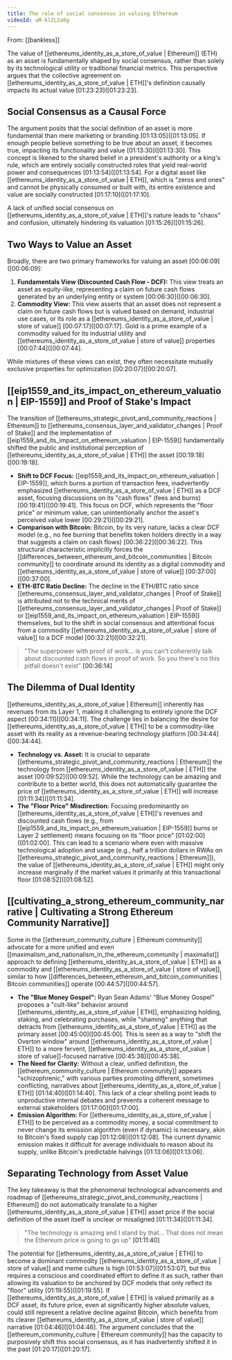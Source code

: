 ```yaml
---
title: The role of social consensus in valuing Ethereum
videoId: uM-klZL2a6g
---
```


From: [[bankless]] <br/> 

The value of [[ethereums_identity_as_a_store_of_value | Ethereum]] (ETH) as an asset is fundamentally shaped by social consensus, rather than solely by its technological utility or traditional financial metrics. This perspective argues that the collective agreement on [[ethereums_identity_as_a_store_of_value | ETH]]'s definition causally impacts its actual value [01:23:23](<a class="yt-timestamp" data-t="01:23:23">[01:23:23]</a>.

## Social Consensus as a Causal Force

The argument posits that the social definition of an asset is more fundamental than mere marketing or branding [01:13:05](<a class="yt-timestamp" data-t="01:13:05">[01:13:05]</a>. If enough people believe something to be true about an asset, it becomes true, impacting its functionality and value [01:13:30](<a class="yt-timestamp" data-t="01:13:30">[01:13:30]</a>. This concept is likened to the shared belief in a president's authority or a king's rule, which are entirely socially constructed roles that yield real-world power and consequences [01:13:54](<a class="yt-timestamp" data-t="01:13:54">[01:13:54]</a>. For a digital asset like [[ethereums_identity_as_a_store_of_value | ETH]], which is "zeros and ones" and cannot be physically consumed or built with, its entire existence and value are socially constructed [01:17:10](<a class="yt-timestamp" data-t="01:17:10">[01:17:10]</a>.

A lack of unified social consensus on [[ethereums_identity_as_a_store_of_value | ETH]]'s nature leads to "chaos" and confusion, ultimately hindering its valuation [01:15:26](<a class="yt-timestamp" data-t="01:15:26">[01:15:26]</a>.

## Two Ways to Value an Asset

Broadly, there are two primary frameworks for valuing an asset [00:06:09](<a class="yt-timestamp" data-t="00:06:09">[00:06:09]</a>:

1.  **Fundamentals View (Discounted Cash Flow - DCF):** This view treats an asset as equity-like, representing a claim on future cash flows generated by an underlying entity or system [00:06:30](<a class="yt-timestamp" data-t="00:06:30">[00:06:30]</a>.
2.  **Commodity View:** This view asserts that an asset does not represent a claim on future cash flows but is valued based on demand, industrial use cases, or its role as a [[ethereums_identity_as_a_store_of_value | store of value]] [00:07:17](<a class="yt-timestamp" data-t="00:07:17">[00:07:17]</a>. Gold is a prime example of a commodity valued for its industrial utility and [[ethereums_identity_as_a_store_of_value | store of value]] properties [00:07:44](<a class="yt-timestamp" data-t="00:07:44">[00:07:44]</a>.

While mixtures of these views can exist, they often necessitate mutually exclusive properties for optimization [00:20:07](<a class="yt-timestamp" data-t="00:20:07">[00:20:07]</a>.

## [[eip1559_and_its_impact_on_ethereum_valuation | EIP-1559]] and Proof of Stake's Impact

The transition of [[ethereums_strategic_pivot_and_community_reactions | Ethereum]] to [[ethereums_consensus_layer_and_validator_changes | Proof of Stake]] and the implementation of [[eip1559_and_its_impact_on_ethereum_valuation | EIP-1559]] fundamentally shifted the public and institutional perception of [[ethereums_identity_as_a_store_of_value | ETH]] the asset [00:19:18](<a class="yt-timestamp" data-t="00:19:18">[00:19:18]</a>.

*   **Shift to DCF Focus:** [[eip1559_and_its_impact_on_ethereum_valuation | EIP-1559]], which burns a portion of transaction fees, inadvertently emphasized [[ethereums_identity_as_a_store_of_value | ETH]] as a DCF asset, focusing discussions on its "cash flows" (fees and burns) [00:19:41](<a class="yt-timestamp" data-t="00:19:41">[00:19:41]</a>. This focus on DCF, which represents the "floor price" or minimum value, can unintentionally anchor the asset's perceived value lower [00:29:21](<a class="yt-timestamp" data-t="00:29:21">[00:29:21]</a>.
*   **Comparison with Bitcoin:** Bitcoin, by its very nature, lacks a clear DCF model (e.g., no fee burning that benefits token holders directly in a way that suggests a claim on cash flows) [00:36:22](<a class="yt-timestamp" data-t="00:36:22">[00:36:22]</a>. This structural characteristic implicitly forces the [[differences_between_ethereum_and_bitcoin_communities | Bitcoin community]] to coordinate around its identity as a digital commodity and [[ethereums_identity_as_a_store_of_value | store of value]] [00:37:00](<a class="yt-timestamp" data-t="00:37:00">[00:37:00]</a>.
*   **ETH-BTC Ratio Decline:** The decline in the ETH/BTC ratio since [[ethereums_consensus_layer_and_validator_changes | Proof of Stake]] is attributed not to the technical merits of [[ethereums_consensus_layer_and_validator_changes | Proof of Stake]] or [[eip1559_and_its_impact_on_ethereum_valuation | EIP-1559]] themselves, but to the shift in social consensus and attentional focus from a commodity [[ethereums_identity_as_a_store_of_value | store of value]] to a DCF model [00:32:21](<a class="yt-timestamp" data-t="00:32:21">[00:32:21]</a>.

> "The superpower with proof of work... is you can't coherently talk about discounted cash flows in proof of work. So you there's no this pitfall doesn't exist" <a class="yt-timestamp" data-t="00:36:14">[00:36:14]</a>

## The Dilemma of Dual Identity

[[ethereums_identity_as_a_store_of_value | Ethereum]] inherently has revenues from its Layer 1, making it challenging to entirely ignore the DCF aspect [00:34:11](<a class="yt-timestamp" data-t="00:34:11">[00:34:11]</a>. The challenge lies in balancing the desire for [[ethereums_identity_as_a_store_of_value | ETH]] to be a commodity-like asset with its reality as a revenue-bearing technology platform [00:34:44](<a class="yt-timestamp" data-t="00:34:44">[00:34:44]</a>.

*   **Technology vs. Asset:** It is crucial to separate [[ethereums_strategic_pivot_and_community_reactions | Ethereum]] the technology from [[ethereums_identity_as_a_store_of_value | ETH]] the asset [00:09:52](<a class="yt-timestamp" data-t="00:09:52">[00:09:52]</a>. While the technology can be amazing and contribute to a better world, this does not automatically guarantee the price of [[ethereums_identity_as_a_store_of_value | ETH]] will increase [01:11:34](<a class="yt-timestamp" data-t="01:11:34">[01:11:34]</a>.
*   **The "Floor Price" Misdirection:** Focusing predominantly on [[ethereums_identity_as_a_store_of_value | ETH]]'s revenues and discounted cash flows (e.g., from [[eip1559_and_its_impact_on_ethereum_valuation | EIP-1559]] burns or Layer 2 settlement) means focusing on its "floor price" [01:02:00](<a class="yt-timestamp" data-t="01:02:00">[01:02:00]</a>. This can lead to a scenario where even with massive technological adoption and usage (e.g., half a trillion dollars in RWAs on [[ethereums_strategic_pivot_and_community_reactions | Ethereum]]), the value of [[ethereums_identity_as_a_store_of_value | ETH]] might only increase marginally if the market values it primarily at this transactional floor [01:08:52](<a class="yt-timestamp" data-t="01:08:52">[01:08:52]</a>.

## [[cultivating_a_strong_ethereum_community_narrative | Cultivating a Strong Ethereum Community Narrative]]

Some in the [[ethereum_community_culture | Ethereum community]] advocate for a more unified and even [[maximalism_and_nationalism_in_the_ethereum_community | maximalist]] approach to defining [[ethereums_identity_as_a_store_of_value | ETH]] as a commodity and [[ethereums_identity_as_a_store_of_value | store of value]], similar to how [[differences_between_ethereum_and_bitcoin_communities | Bitcoin communities]] operate [00:44:57](<a class="yt-timestamp" data-t="00:44:57">[00:44:57]</a>.

*   **The "Blue Money Gospel":** Ryan Sean Adams' "Blue Money Gospel" proposes a "cult-like" behavior around [[ethereums_identity_as_a_store_of_value | ETH]], emphasizing holding, staking, and celebrating purchases, while "shaming" anything that detracts from [[ethereums_identity_as_a_store_of_value | ETH]] as the primary asset [00:45:00](<a class="yt-timestamp" data-t="00:45:00">[00:45:00]</a>. This is seen as a way to "shift the Overton window" around [[ethereums_identity_as_a_store_of_value | ETH]] to a more fervent, [[ethereums_identity_as_a_store_of_value | store of value]]-focused narrative [00:45:38](<a class="yt-timestamp" data-t="00:45:38">[00:45:38]</a>.
*   **The Need for Clarity:** Without a clear, unified definition, the [[ethereum_community_culture | Ethereum community]] appears "schizophrenic," with various parties promoting different, sometimes conflicting, narratives about [[ethereums_identity_as_a_store_of_value | ETH]] [01:14:40](<a class="yt-timestamp" data-t="01:14:40">[01:14:40]</a>. This lack of a clear shelling point leads to unproductive internal debates and prevents a coherent message to external stakeholders [01:17:00](<a class="yt-timestamp" data-t="01:17:00">[01:17:00]</a>.
*   **Emission Algorithm:** For [[ethereums_identity_as_a_store_of_value | ETH]] to be perceived as a commodity money, a social commitment to never change its emission algorithm (even if dynamic) is necessary, akin to Bitcoin's fixed supply cap [01:12:08](<a class="yt-timestamp" data-t="01:12:08">[01:12:08]</a>. The current dynamic emission makes it difficult for average individuals to reason about its supply, unlike Bitcoin's predictable halvings [01:13:06](<a class="yt-timestamp" data-t="01:13:06">[01:13:06]</a>.

## Separating Technology from Asset Value

The key takeaway is that the phenomenal technological advancements and roadmap of [[ethereums_strategic_pivot_and_community_reactions | Ethereum]] do not automatically translate to a higher [[ethereums_identity_as_a_store_of_value | ETH]] asset price if the social definition of the asset itself is unclear or misaligned [01:11:34](<a class="yt-timestamp" data-t="01:11:34">[01:11:34]</a>.

> "The technology is amazing and I stand by that... That does not mean the Ethereum price is going to go up" <a class="yt-timestamp" data-t="01:11:40">[01:11:40]</a>

The potential for [[ethereums_identity_as_a_store_of_value | ETH]] to become a dominant commodity [[ethereums_identity_as_a_store_of_value | store of value]] and meme culture is high [01:53:07](<a class="yt-timestamp" data-t="01:53:07">[01:53:07]</a>, but this requires a conscious and coordinated effort to define it as such, rather than allowing its valuation to be anchored by DCF models that only reflect its "floor" utility [01:19:55](<a class="yt-timestamp" data-t="01:19:55">[01:19:55]</a>. If [[ethereums_identity_as_a_store_of_value | ETH]] is valued primarily as a DCF asset, its future price, even at significantly higher absolute values, could still represent a relative decline against Bitcoin, which benefits from its clearer [[ethereums_identity_as_a_store_of_value | store of value]] narrative [01:04:46](<a class="yt-timestamp" data-t="01:04:46">[01:04:46]</a>. The argument concludes that the [[ethereum_community_culture | Ethereum community]] has the capacity to purposively shift this social consensus, as it has inadvertently shifted it in the past [01:20:17](<a class="yt-timestamp" data-t="01:20:17">[01:20:17]</a>.